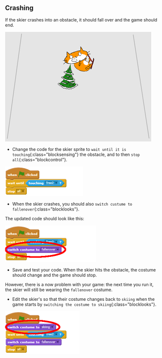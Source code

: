 ## Crashing

If the skier crashes into an obstacle, it should fall over and the game should end.

![skier crashed](images/skier_crash.png)

+ Change the code for the skier sprite to `wait until it is touching`{:class="blocksensing"} the obstacle, and to then `stop all`{:class="blockcontrol"}.

![crash code wait and stop](images/crash_code1.png)

+ When the skier crashes, you should also `switch custume to fallenover`{:class="blocklooks"}.

The updated code should look like this:

![crash code switch costume to fallen](images/crash_code2.png)

+ Save and test your code. When the skier hits the obstacle, the costume should change and the game should stop. 

However, there is a now problem with your game: the next time you run it, the skier will still be wearing the `fallenover` costume.

+ Edit the skier's so that their costume changes back to `skiing` when the game starts by `switching the costume to skiing`{:class="blocklooks"}.

![crash code switch costume to skiing](images/crash_code3.png)
